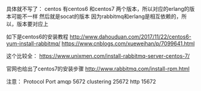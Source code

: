 具体就不写了：
centos 有centos6 和centos7 两个版本，所以对应的erlang的版本可能不一样
然后就是socat的版本
因为rabbitmq和erlang是相互依赖的，所以，版本要对应上

如下是centos6的安装教程 
http://www.dahouduan.com/2017/11/22/centos6-yum-install-rabbitmq/
https://www.cnblogs.com/xueweihan/p/7099641.html

这个比较全：
https://www.unixmen.com/install-rabbitmq-server-centos-7/

官网也给出了centos7的安装步骤
http://www.rabbitmq.com/install-rpm.html

注意：
Protocol	Port
amqp	 	5672
clustering	25672
http        15672


